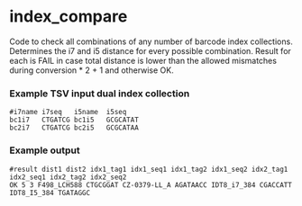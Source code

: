 # index_compare

Code to check all combinations of any number of barcode index collections. Determines the i7 and i5
distance for every possible combination. Result for each is FAIL in case total distance is
lower than the allowed mismatches during conversion * 2 + 1 and otherwise OK.

### Example TSV input dual index collection
    #i7name i7seq   i5name  i5seq
    bc1i7   CTGATCG bc1i5   GCGCATAT
    bc2i7   CTGATCG bc2i5   GCGCATAA

### Example output
    #result dist1 dist2 idx1_tag1 idx1_seq1 idx1_tag2 idx1_seq2 idx2_tag1 idx2_seq1 idx2_tag2 idx2_seq2
    OK 5 3 F498_LCH588 CTGCGGAT CZ-0379-LL_A AGATAACC IDT8_i7_384 CGACCATT IDT8_I5_384 TGATAGGC